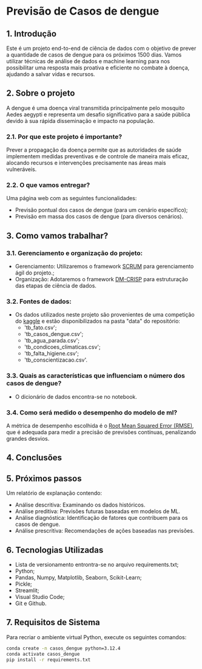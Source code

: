 # Previsão de Casos de dengue

## 1. Introdução
Este é um projeto end-to-end de ciência de dados com o objetivo de prever a quantidade de casos de dengue para os próximos 1500 dias. Vamos utilizar técnicas de análise de dados e machine learning para nos possibilitar uma resposta mais proativa e eficiente no combate à doença, ajudando a salvar vidas e recursos.

## 2. Sobre o projeto
A dengue é uma doença viral transmitida principalmente pelo mosquito Aedes aegypti e representa um desafio significativo para a saúde pública devido à sua rápida disseminação e impacto na população.

### 2.1. Por que este projeto é importante?

Prever a propagação da doença permite que as autoridades de saúde implementem medidas preventivas e de controle de maneira mais eficaz, alocando recursos e intervenções precisamente nas áreas mais vulneráveis.

### 2.2. O que vamos entregar?

Uma página web com as seguintes funcionalidades:

- Previsão pontual dos casos de dengue (para um cenário específico);
- Previsão em massa dos casos de dengue (para diversos cenários).

## 3. Como vamos trabalhar?

### 3.1. Gerenciamento e organização do projeto:
- Gerenciamento: Utilizaremos o framework [SCRUM](https://www.scrum.org/resources/what-scrum-module) para gerenciamento ágil do projeto.;
- Organização: Adotaremos o framework [DM-CRISP](https://www.datascience-pm.com/crisp-dm-2/) para estruturação das etapas de ciência de dados.

### 3.2. Fontes de dados:
- Os dados utilizados neste projeto são provenientes de uma competição do  [kaggle](https://www.kaggle.com/competitions/8-hackday-comunidadeds/overview) e estão disponibilizados na pasta "data" do repositório:
  - 'tb_fato.csv';
  - 'tb_casos_dengue.csv';
  - 'tb_agua_parada.csv';
  - 'tb_condicoes_climaticas.csv';
  - 'tb_falta_higiene.csv';
  - 'tb_conscientizacao.csv'.

### **3.3. Quais as características que influenciam o número dos casos de dengue?**
- O dicionário de dados encontra-se no notebook.

### 3.4. Como será medido o desempenho do modelo de ml?

A métrica de desempenho escolhida é o [Root Mean Squared Error (RMSE)](https://docs.oracle.com/cloud/help/pt_BR/pbcs_common/PFUSU/insights_metrics_RMSE.htm#PFUSU-GUID-FD9381A1-81E1-4F6D-8EC4-82A6CE2A6E74), que é adequada para medir a precisão de previsões contínuas, penalizando grandes desvios.

## 4. Conclusões

## 5. Próximos passos

Um relatório de explanação contendo:
- Análise descritiva: Examinando os dados históricos.
- Análise preditiva: Previsões futuras baseadas em modelos de ML.
- Análise diagnóstica: Identificação de fatores que contribuem para os casos de dengue.
- Análise prescritiva: Recomendações de ações baseadas nas previsões.

## 6. Tecnologias Utilizadas

- Lista de versionamento entrontra-se no arquivo requirements.txt;
- Python;
- Pandas, Numpy, Matplotlib, Seaborn, Scikit-Learn;
- Pickle;
- Streamlit;
- Visual Studio Code;
- Git e Github.

## 7. Requisitos de Sistema
Para recriar o ambiente virtual Python, execute os seguintes comandos:

```bash
conda create -n casos_dengue python=3.12.4
conda activate casos_dengue
pip install -r requirements.txt
```